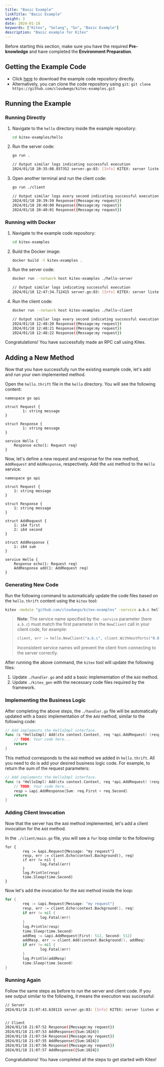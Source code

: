 ```yaml
---
title: "Basic Example"
linkTitle: "Basic Example"
weight: 3
date: 2024-01-18
keywords: ["Kitex", "Golang", "Go", "Basic Example"]
description: "Basic example for Kitex"
---
```


Before starting this section, make sure you have the required **Pre-knowledge** and have completed the **Environment Preparation**.

## Getting the Example Code

- Click [here](https://github.com/cloudwego/kitex-examples/archive/refs/heads/main.zip) to download the example code repository directly.
- Alternatively, you can clone the code repository using `git`: `git clone https://github.com/cloudwego/kitex-examples.git`

## Running the Example

### Running Directly

1. Navigate to the `hello` directory inside the example repository:

   ```bash
   cd kitex-examples/hello
   ```

2. Run the server code:

   ```bash
   go run .

   // Output similar logs indicating successful execution
   2024/01/18 20:35:08.857352 server.go:83: [Info] KITEX: server listen at addr=[::]:8888
   ```

3. Open another terminal and run the client code:

   ```bash
   go run ./client

   // Output similar logs every second indicating successful execution
   2024/01/18 20:39:59 Response({Message:my request})
   2024/01/18 20:40:00 Response({Message:my request})
   2024/01/18 20:40:01 Response({Message:my request})
   ```

### Running with Docker

1. Navigate to the example code repository:

   ```bash
   cd kitex-examples
   ```

2. Build the Docker image:

   ```bash
   docker build -t kitex-examples .
   ```

3. Run the server code:

   ```bash
   docker run --network host kitex-examples ./hello-server

   // Output similar logs indicating successful execution
   2024/01/18 12:47:34.712415 server.go:83: [Info] KITEX: server listen at addr=[::]:8888
   ```

4. Run the client code:

   ```bash
   docker run --network host kitex-examples ./hello-client

   // Output similar logs every second indicating successful execution
   2024/01/18 12:48:20 Response({Message:my request})
   2024/01/18 12:48:21 Response({Message:my request})
   2024/01/18 12:48:22 Response({Message:my request})
   ```

Congratulations! You have successfully made an RPC call using Kitex.

## Adding a New Method

Now that you have successfully run the existing example code, let's add and run your own implemented method.

Open the `hello.thrift` file in the `hello` directory. You will see the following content:

```thrift
namespace go api

struct Request {
        1: string message
}

struct Response {
        1: string message
}

service Hello {
    Response echo(1: Request req)
}
```

Now, let's define a new request and response for the new method, `AddRequest` and `AddResponse`, respectively. Add the `add` method to the `Hello` service:

```thrift
namespace go api

struct Request {
    1: string message
}

struct Response {
    1: string message
}

struct AddRequest {
    1: i64 first
    2: i64 second
}

struct AddResponse {
    1: i64 sum
}

service Hello {
    Response echo(1: Request req)
    AddResponse add(1: AddRequest req)
}
```

### Generating New Code

Run the following command to automatically update the code files based on the `hello.thrift` content using the `kitex` tool:

```bash
kitex -module "github.com/cloudwego/kitex-examples" -service a.b.c hello.thrift
```

> **Note**: The service name specified by the `-service` parameter (here `a.b.c`) must match the first parameter in the `NewClient` call in your client code, for example:
> ```go
> client, err := hello.NewClient("a.b.c", client.WithHostPorts("0.0.0.0:8888"))
> ```
> Inconsistent service names will prevent the client from connecting to the server correctly.

After running the above command, the `kitex` tool will update the following files:

1. Update `./handler.go` and add a basic implementation of the `Add` method.
2. Update `./kitex_gen` with the necessary code files required by the framework.

### Implementing the Business Logic

After completing the above steps, the `./handler.go` file will be automatically updated with a basic implementation of the `Add` method, similar to the following code:

```go
// Add implements the HelloImpl interface.
func (s *HelloImpl) Add(ctx context.Context, req *api.AddRequest) (resp *api.AddResponse, err error) {
    // TODO: Your code here...
    return
}
```

This method corresponds to the `Add` method we added in `hello.thrift`. All you need to do is add your desired business logic code. For example, to return the sum of the request parameters:

```go
// Add implements the HelloImpl interface.
func (s *HelloImpl) Add(ctx context.Context, req *api.AddRequest) (resp *api.AddResponse, err error) {
    // TODO: Your code here...
    resp = &api.AddResponse{Sum: req.First + req.Second}
    return
}
```

### Adding Client Invocation

Now that the server has the `Add` method implemented, let's add a client invocation for the `Add` method.

In the `./client/main.go` file, you will see a `for` loop similar to the following:

```
for {
        req := &api.Request{Message: "my request"}
        resp, err := client.Echo(context.Background(), req)
        if err != nil {
                log.Fatal(err)
        }
        log.Println(resp)
        time.Sleep(time.Second)
}
```

Now let's add the invocation for the `Add` method inside the loop:

```go
for {
        req := &api.Request{Message: "my request"}
        resp, err := client.Echo(context.Background(), req)
        if err != nil {
                log.Fatal(err)
        }
        log.Println(resp)
        time.Sleep(time.Second)
        addReq := &api.AddRequest{First: 512, Second: 512}
        addResp, err := client.Add(context.Background(), addReq)
        if err != nil {
                log.Fatal(err)
        }
        log.Println(addResp)
        time.Sleep(time.Second)
}
```

### Running Again

Follow the same steps as before to run the server and client code. If you see output similar to the following, it means the execution was successful:

```bash
// Server
2024/01/18 21:07:43.638115 server.go:83: [Info] KITEX: server listen at addr=[::]:8888


// Client
2024/01/18 21:07:52 Response({Message:my request})
2024/01/18 21:07:53 AddResponse({Sum:1024})
2024/01/18 21:07:54 Response({Message:my request})
2024/01/18 21:07:55 AddResponse({Sum:1024})
2024/01/18 21:07:56 Response({Message:my request})
2024/01/18 21:07:57 AddResponse({Sum:1024})
```

Congratulations! You have completed all the steps to get started with Kitex!
